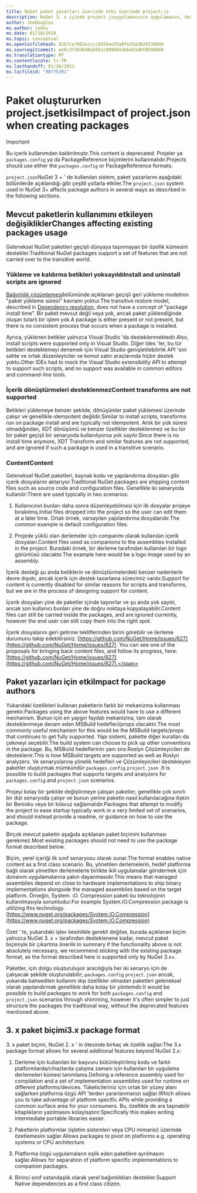 ```yaml
---
title: NuGet paket yazarları üzerinde etki üzerinde project.js
description: NuGet 3. x içinde project.jsuygulamasının uygulamanın, desteklenmeyen özellikler, içerik ve paket biçimi gibi paket yazarlarıyla nasıl etkilendiğine ilişkin ayrıntılar.
author: JonDouglas
ms.author: jodou
ms.date: 01/18/2018
ms.topic: conceptual
ms.openlocfilehash: 82b7ce7962ecccc9559ae25a8fe35a3820238049
ms.sourcegitcommit: ee6c3f203648a5561c809db54ebeb1d0f0598b68
ms.translationtype: MT
ms.contentlocale: tr-TR
ms.lasthandoff: 01/26/2021
ms.locfileid: "98775391"
---
```

# <a name="impact-of-projectjson-when-creating-packages"></a><span data-ttu-id="94ca1-103">Paket oluştururken project.jsetkisi</span><span class="sxs-lookup"><span data-stu-id="94ca1-103">Impact of project.json when creating packages</span></span>

> [!Important]
> <span data-ttu-id="94ca1-104">Bu içerik kullanımdan kaldırılmıştır.</span><span class="sxs-lookup"><span data-stu-id="94ca1-104">This content is deprecated.</span></span> <span data-ttu-id="94ca1-105">Projeler ya `packages.config` ya da PackageReference biçimlerini kullanmalıdır.</span><span class="sxs-lookup"><span data-stu-id="94ca1-105">Projects should use either the `packages.config` or PackageReference formats.</span></span>

<span data-ttu-id="94ca1-106">`project.json`NuGet 3 + ' de kullanılan sistem, paket yazarlarını aşağıdaki bölümlerde açıklandığı gibi çeşitli yollarla etkiler.</span><span class="sxs-lookup"><span data-stu-id="94ca1-106">The `project.json` system used in NuGet 3+ affects package authors in several ways as described in the following sections.</span></span>

## <a name="changes-affecting-existing-packages-usage"></a><span data-ttu-id="94ca1-107">Mevcut paketlerin kullanımını etkileyen değişiklikler</span><span class="sxs-lookup"><span data-stu-id="94ca1-107">Changes affecting existing packages usage</span></span>

<span data-ttu-id="94ca1-108">Geleneksel NuGet paketleri geçişli dünyaya taşınmayan bir özellik kümesini destekler.</span><span class="sxs-lookup"><span data-stu-id="94ca1-108">Traditional NuGet packages support a set of features that are not carried over to the transitive world.</span></span>

### <a name="install-and-uninstall-scripts-are-ignored"></a><span data-ttu-id="94ca1-109">Yükleme ve kaldırma betikleri yoksayıldı</span><span class="sxs-lookup"><span data-stu-id="94ca1-109">Install and uninstall scripts are ignored</span></span>

<span data-ttu-id="94ca1-110">[Bağımlılık çözümlemesi](../concepts/dependency-resolution.md#dependency-resolution-with-packagereference)bölümünde açıklanan geçişli geri yükleme modelinin "paket yükleme süresi" kavramı yoktur.</span><span class="sxs-lookup"><span data-stu-id="94ca1-110">The transitive restore model, described in [Dependency resolution](../concepts/dependency-resolution.md#dependency-resolution-with-packagereference), does not have a concept of "package install time".</span></span> <span data-ttu-id="94ca1-111">Bir paket mevcut değil veya yok, ancak paket yüklendiğinde oluşan tutarlı bir işlem yok.</span><span class="sxs-lookup"><span data-stu-id="94ca1-111">A package is either present or not present, but there is no consistent process that occurs when a package is installed.</span></span>

<span data-ttu-id="94ca1-112">Ayrıca, yüklenen betikler yalnızca Visual Studio 'da desteklenmektedir.</span><span class="sxs-lookup"><span data-stu-id="94ca1-112">Also, install scripts were supported only in Visual Studio.</span></span> <span data-ttu-id="94ca1-113">Diğer Ides 'ler, bu tür betikleri desteklemeyi denemek için Visual Studio genişletilebilirlik API 'sini sahte ve ortak düzenleyiciler ve komut satırı araçlarında hiçbir destek yoktu.</span><span class="sxs-lookup"><span data-stu-id="94ca1-113">Other IDEs had to mock the Visual Studio extensibility API to attempt to support such scripts, and no support was available in common editors and command-line tools.</span></span>

### <a name="content-transforms-are-not-supported"></a><span data-ttu-id="94ca1-114">İçerik dönüştürmeleri desteklenmez</span><span class="sxs-lookup"><span data-stu-id="94ca1-114">Content transforms are not supported</span></span>

<span data-ttu-id="94ca1-115">Betikleri yüklemeye benzer şekilde, dönüşümler paket yüklemesi üzerinde çalışır ve genellikle ıdempotent değildir.</span><span class="sxs-lookup"><span data-stu-id="94ca1-115">Similar to install scripts, transforms run on package install and are typically not idempotent.</span></span> <span data-ttu-id="94ca1-116">Artık bir yük süresi olmadığından, XDT dönüşümü ve benzer özellikler desteklenmez ve bu tür bir paket geçişli bir senaryoda kullanılıyorsa yok sayılır.</span><span class="sxs-lookup"><span data-stu-id="94ca1-116">Since there is no install time anymore, XDT Transform and similar features are not supported, and are ignored if such a package is used in a transitive scenario.</span></span>

### <a name="content"></a><span data-ttu-id="94ca1-117">Content</span><span class="sxs-lookup"><span data-stu-id="94ca1-117">Content</span></span>

<span data-ttu-id="94ca1-118">Geleneksel NuGet paketleri, kaynak kodu ve yapılandırma dosyaları gibi içerik dosyalarını aktarıyor.</span><span class="sxs-lookup"><span data-stu-id="94ca1-118">Traditional NuGet packages are shipping content files such as source code and configuration files.</span></span> <span data-ttu-id="94ca1-119">Genellikle iki senaryoda kullanılır:</span><span class="sxs-lookup"><span data-stu-id="94ca1-119">There are used typically in two scenarios:</span></span>

1. <span data-ttu-id="94ca1-120">Kullanıcının bunları daha sonra düzenleyebilmesi için ilk dosyalar projeye bırakılmış.</span><span class="sxs-lookup"><span data-stu-id="94ca1-120">Initial files dropped into the project so the user can edit them at a later time.</span></span> <span data-ttu-id="94ca1-121">Ortak örnek, varsayılan yapılandırma dosyalarıdır.</span><span class="sxs-lookup"><span data-stu-id="94ca1-121">The common example is default configuration files.</span></span>

1. <span data-ttu-id="94ca1-122">Projede yüklü olan derlemeler için companmı olarak kullanılan içerik dosyaları.</span><span class="sxs-lookup"><span data-stu-id="94ca1-122">Content files used as companions to the assemblies installed in the project.</span></span> <span data-ttu-id="94ca1-123">Buradaki örnek, bir derleme tarafından kullanılan bir logo görüntüsü olacaktır.</span><span class="sxs-lookup"><span data-stu-id="94ca1-123">The example here would be a logo image used by an assembly.</span></span>

<span data-ttu-id="94ca1-124">İçerik desteği şu anda betiklerin ve dönüştürmelerdeki benzer nedenlerle devre dışıdır, ancak içerik için destek tasarlama sürecimiz vardır.</span><span class="sxs-lookup"><span data-stu-id="94ca1-124">Support for content is currently disabled for similar reasons for scripts and transforms, but we are in the process of designing support for content.</span></span>

<span data-ttu-id="94ca1-125">İçerik dosyaları yine de paketler içinde taşınırlar ve şu anda yok sayılır, ancak son kullanıcı bunları yine de doğru noktaya kopyalayabilir.</span><span class="sxs-lookup"><span data-stu-id="94ca1-125">Content files can still be carried inside the packages, and are ignored currently, however the end user can still copy them into the right spot.</span></span>

<span data-ttu-id="94ca1-126">İçerik dosyalarını geri getirme tekliflerinden birini görebilir ve ilerleme durumunu takip edebilirsiniz: [https://github.com/NuGet/Home/issues/627](https://github.com/NuGet/Home/issues/627) .</span><span class="sxs-lookup"><span data-stu-id="94ca1-126">You can see one of the proposals for bringing back content files, and follow its progress, here: [https://github.com/NuGet/Home/issues/627](https://github.com/NuGet/Home/issues/627).</span></span>

## <a name="impact-for-package-authors"></a><span data-ttu-id="94ca1-127">Paket yazarları için etki</span><span class="sxs-lookup"><span data-stu-id="94ca1-127">Impact for package authors</span></span>

<span data-ttu-id="94ca1-128">Yukarıdaki özellikleri kullanan paketlerin farklı bir mekanizma kullanması gerekir.</span><span class="sxs-lookup"><span data-stu-id="94ca1-128">Packages using the above features would have to use a different mechanism.</span></span> <span data-ttu-id="94ca1-129">Bunun için en yaygın faydalı mekanizma, tam olarak desteklenmeye devam eden MSBuild hedefleri/props olacaktır.</span><span class="sxs-lookup"><span data-stu-id="94ca1-129">The most commonly useful mechanism for this would be the MSBuild targets/props that continues to get fully supported.</span></span> <span data-ttu-id="94ca1-130">Yapı sistemi, pakette diğer kuralları da çekmeyi seçebilir.</span><span class="sxs-lookup"><span data-stu-id="94ca1-130">The build system can choose to pick up other conventions in the package.</span></span> <span data-ttu-id="94ca1-131">Bu, MSBuild hedeflerinin yanı sıra Roslyn Çözümleyicileri de desteklenir.</span><span class="sxs-lookup"><span data-stu-id="94ca1-131">This is how MSBuild targets are supported as well as Roslyn analyzers.</span></span> <span data-ttu-id="94ca1-132">Ve senaryolarına yönelik hedefleri ve Çözümleyicileri destekleyen paketler oluşturmak mümkündür `packages.config` `project.json` .</span><span class="sxs-lookup"><span data-stu-id="94ca1-132">It is possible to build packages that supports targets and analyzers for `packages.config` and `project.json` scenarios.</span></span>

<span data-ttu-id="94ca1-133">Projeyi kolay bir şekilde değiştirmeye çalışan paketler, genellikle çok sınırlı bir dizi senaryoda çalışır ve bunun yerine paketin nasıl kullanılacağına ilişkin bir Benioku veya bir kılavuz sağlamalıdır.</span><span class="sxs-lookup"><span data-stu-id="94ca1-133">Packages that attempt to modify the project to ease startup typically work in a very limited set of scenarios, and should instead provide a readme, or guidance on how to use the package.</span></span>

<span data-ttu-id="94ca1-134">Birçok mevcut paketin aşağıda açıklanan paket biçimini kullanması gerekmez.</span><span class="sxs-lookup"><span data-stu-id="94ca1-134">Most existing packages should not need to use the package format described below.</span></span>

<span data-ttu-id="94ca1-135">Biçim, yerel içeriği ilk sınıf senaryosu olarak sunar.</span><span class="sxs-lookup"><span data-stu-id="94ca1-135">The format enables native content as a first class scenario.</span></span> <span data-ttu-id="94ca1-136">Bu, yönetilen derlemelerin, hedef platforma bağlı olarak yönetilen derlemelerle birlikte ikili uygulamalar göndermek için donanım uygulamalarına yakın dayanmasıdır.</span><span class="sxs-lookup"><span data-stu-id="94ca1-136">This means that managed assemblies depend on close to hardware implementations to ship binary implementations alongside the managed assemblies based on the target platform.</span></span> <span data-ttu-id="94ca1-137">Örneğin, System. ıO. Compression paketi bu teknolojinin kullanılmasıyla sorumludur.</span><span class="sxs-lookup"><span data-stu-id="94ca1-137">For example System.IO.Compression package is utilizing this technology.</span></span> [https://www.nuget.org/packages/System.IO.Compression](https://www.nuget.org/packages/System.IO.Compression)

<span data-ttu-id="94ca1-138">Özet ' te, yukarıdaki işlev kesinlikle gerekli değilse, burada açıklanan biçim yalnızca NuGet 3. x + tarafından desteklenene kadar, mevcut paket biçimiyle bir çıkartma önerilir.</span><span class="sxs-lookup"><span data-stu-id="94ca1-138">In summary if the functionality above is not absolutely necessary, we recommend sticking with the existing package format, as the format described here is supported only by NuGet 3.x+.</span></span>

<span data-ttu-id="94ca1-139">Paketler, için dolgu oluşturuluyor aracılığıyla her iki senaryo için de çalışacak şekilde oluşturulabilir; `packages.config` `project.json` ancak, yukarıda bahsedilen kullanım dışı özellikler olmadan paketleri geleneksel olarak yapılandırmak genellikle daha kolay bir yöntemdir.</span><span class="sxs-lookup"><span data-stu-id="94ca1-139">It would be possible to build packages to work for both `packages.config` and `project.json` scenarios through shimming, however it's often simpler to just structure the packages the traditional way, without the deprecated features mentioned above.</span></span>

## <a name="3x-package-format"></a><span data-ttu-id="94ca1-140">3. x paket biçimi</span><span class="sxs-lookup"><span data-stu-id="94ca1-140">3.x package format</span></span>

<span data-ttu-id="94ca1-141">3. x paket biçimi, NuGet 2. x ' in ötesinde birkaç ek özellik sağlar:</span><span class="sxs-lookup"><span data-stu-id="94ca1-141">The 3.x package format allows for several additional features beyond NuGet 2.x:</span></span>

1. <span data-ttu-id="94ca1-142">Derleme için kullanılan bir başvuru bütünleştirilmiş kodu ve farklı platformlarda/cihazlarda çalışma zamanı için kullanılan bir uygulama derlemeleri kümesi tanımlama.</span><span class="sxs-lookup"><span data-stu-id="94ca1-142">Defining a reference assembly used for compilation and a set of implementation assemblies used for runtime on different platforms/devices.</span></span> <span data-ttu-id="94ca1-143">Tüketicileriniz için ortak bir yüzey alanı sağlarken platforma özgü API 'lerden yararlanmanızı sağlar.</span><span class="sxs-lookup"><span data-stu-id="94ca1-143">Which allows you to take advantage of platform specific APIs while providing a common surface area for your consumers.</span></span> <span data-ttu-id="94ca1-144">Bu, özellikle de ara taşınabilir kitaplıkların yazılmasını kolaylaştırır.</span><span class="sxs-lookup"><span data-stu-id="94ca1-144">Specifically this makes writing intermediate portable libraries easier.</span></span>

1. <span data-ttu-id="94ca1-145">Paketlerin platformlar (işletim sistemleri veya CPU mimarisi) üzerinde özetlemesini sağlar.</span><span class="sxs-lookup"><span data-stu-id="94ca1-145">Allows packages to pivot on platforms e.g. operating systems or CPU architecture.</span></span>

1. <span data-ttu-id="94ca1-146">Platforma özgü uygulamaların eşlik eden paketlere ayrılmasını sağlar.</span><span class="sxs-lookup"><span data-stu-id="94ca1-146">Allows for separation of platform specific implementations to companion packages.</span></span>

1. <span data-ttu-id="94ca1-147">Birinci sınıf vatandaşlık olarak yerel bağımlılıkları destekler.</span><span class="sxs-lookup"><span data-stu-id="94ca1-147">Support Native dependencies as a first class citizen.</span></span>
